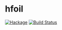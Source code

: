 hfoil
===

[![Hackage](https://img.shields.io/hackage/v/hfoil.svg)](https://hackage.haskell.org/package/hfoil) [![Build Status](https://secure.travis-ci.org/ghorn/hfoil.png?branch=master)](http://travis-ci.org/ghorn/hfoil)
